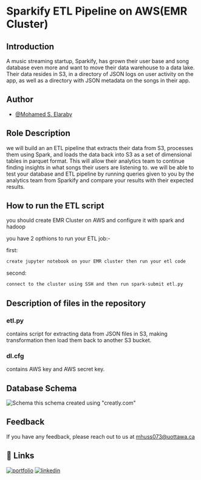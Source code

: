 # Sparkify ETL Pipeline on AWS(EMR Cluster)

## Introduction

A music streaming startup, Sparkify, has grown their user base and song database even more and want to move their data warehouse to a data lake. Their data resides in S3, in a directory of JSON logs on user activity on the app, as well as a directory with JSON metadata on the songs in their app.


## Author

- [@Mohamed S. Elaraby](https://github.com/Aboalarbe)


## Role Description

we will build an an ETL pipeline that extracts their data from S3, processes them using Spark, and loads the data back into S3 as a set of dimensional tables in parquet format. This will allow their analytics team to continue finding insights in what songs their users are listening to. we will be able to test your database and ETL pipeline by running queries given to you by the analytics team from Sparkify and compare your results with their expected results.


## How to run the ETL script

you should create EMR Cluster on AWS and configure it with spark and hadoop

you have 2 opthions to run your ETL job:-

first:

```bash
create jupyter notebook on your EMR cluster then run your etl code
```
second:

```bash
connect to the cluster using SSH and then run spark-submit etl.py
```

    
## Description of files in the repository

### etl.py
contains script for extracting data from JSON files in S3, making transformation then load them back to another S3 bucket.

### dl.cfg
contains AWS key and AWS secret key.

## Database Schema

![Schema](https://firebasestorage.googleapis.com/v0/b/plantsexpertsystem-f6812.appspot.com/o/Untitled%20Workspace.png?alt=media&token=52f7a554-c5db-4f01-94d7-a46e38645fde)
this schema created using "creatly.com"


## Feedback

If you have any feedback, please reach out to us at mhuss073@uottawa.ca


## 🔗 Links
[![portfolio](https://img.shields.io/badge/my_portfolio-000?style=for-the-badge&logo=ko-fi&logoColor=white)](https://www.credential.net/profile/mohamedaboalarbe/wallet)
[![linkedin](https://img.shields.io/badge/linkedin-0A66C2?style=for-the-badge&logo=linkedin&logoColor=white)](https://www.linkedin.com/in/mohammed-elaraby/)
